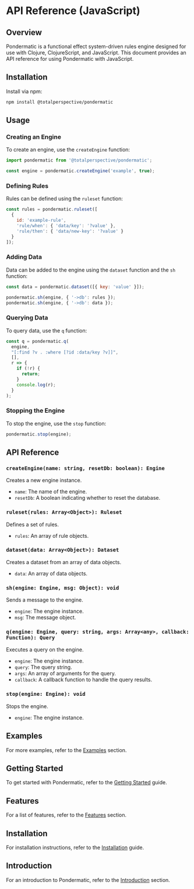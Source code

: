 # API Reference (JavaScript)

## Overview

Pondermatic is a functional effect system-driven rules engine designed for use with Clojure, ClojureScript, and JavaScript. This document provides an API reference for using Pondermatic with JavaScript.

## Installation

Install via npm:

```sh
npm install @totalperspective/pondermatic
```

## Usage

### Creating an Engine

To create an engine, use the `createEngine` function:

```javascript
import pondermatic from '@totalperspective/pondermatic';

const engine = pondermatic.createEngine('example', true);
```

### Defining Rules

Rules can be defined using the `ruleset` function:

```javascript
const rules = pondermatic.ruleset([
  {
    id: 'example-rule',
    'rule/when': { 'data/key': '?value' },
    'rule/then': { 'data/new-key': '?value' }
  }
]);
```

### Adding Data

Data can be added to the engine using the `dataset` function and the `sh` function:

```javascript
const data = pondermatic.dataset([{ key: 'value' }]);

pondermatic.sh(engine, { '->db': rules });
pondermatic.sh(engine, { '->db': data });
```

### Querying Data

To query data, use the `q` function:

```javascript
const q = pondermatic.q(
  engine,
  "[:find ?v . :where [?id :data/key ?v]]",
  [],
  r => {
    if (!r) {
      return;
    }
    console.log(r);
  }
);
```

### Stopping the Engine

To stop the engine, use the `stop` function:

```javascript
pondermatic.stop(engine);
```

## API Reference

### `createEngine(name: string, resetDb: boolean): Engine`

Creates a new engine instance.

- `name`: The name of the engine.
- `resetDb`: A boolean indicating whether to reset the database.

### `ruleset(rules: Array<Object>): Ruleset`

Defines a set of rules.

- `rules`: An array of rule objects.

### `dataset(data: Array<Object>): Dataset`

Creates a dataset from an array of data objects.

- `data`: An array of data objects.

### `sh(engine: Engine, msg: Object): void`

Sends a message to the engine.

- `engine`: The engine instance.
- `msg`: The message object.

### `q(engine: Engine, query: string, args: Array<any>, callback: Function): Query`

Executes a query on the engine.

- `engine`: The engine instance.
- `query`: The query string.
- `args`: An array of arguments for the query.
- `callback`: A callback function to handle the query results.

### `stop(engine: Engine): void`

Stops the engine.

- `engine`: The engine instance.

## Examples

For more examples, refer to the [Examples](docs/examples.md) section.

## Getting Started

To get started with Pondermatic, refer to the [Getting Started](docs/getting_started.md) guide.

## Features

For a list of features, refer to the [Features](docs/features.md) section.

## Installation

For installation instructions, refer to the [Installation](docs/installation.md) guide.

## Introduction

For an introduction to Pondermatic, refer to the [Introduction](docs/introduction.md) section.
